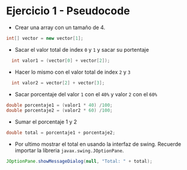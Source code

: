 # Ejercicio 1 - Pseudocode

- Crear una array con un tamaño de 4.
```java
int[] vector = new vector[1];
```

- Sacar el valor total de index `0` y `1` y sacar su portentaje
```java
  int valor1 = (vector[0] + vector[2]);
```
- Hacer lo mismo con el valor total de index `2` y `3`
```java
  int valor2 = vector[2] + vector[3];
```

- Sacar porcentaje del valor `1` con el `40%` y valor `2` con el `60%` 

```java
double porcentaje1 = (valor1 * 40) /100;
double porcentaje2 = (valor2 * 60) /100;
```

- Sumar el porcentaje 1 y 2

```java
double total = porcentaje1 + porcentaje2;
```

- Por ultimo mostrar el total en usando la interfaz de swing. Recuerde importar la libreria `javax.swing.JOptionPane`.

```java
JOptionPane.showMessageDialog(null, "Total: " + total);
```
